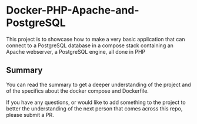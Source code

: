# Docker-PHP-Apache-and-PostgreSQL
This project is to showcase how to make a very basic application that can connect to a PostgreSQL database in a compose stack containing an Apache webserver, a PostgreSQL engine, all done in PHP 

## Summary
You can read the summary to get a deeper understanding of the project and of the specifics about the docker compose and Dockerfile.

If you have any questions, or would like to add something to the project to better the understanding of the next person that comes across this repo, please submit a PR.
